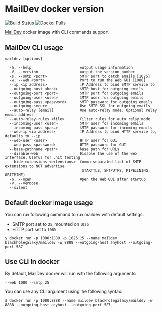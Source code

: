 # MailDev docker version

[![Build Status](https://travis-ci.org/blackholegalaxy/maildev-docker.svg?branch=master)](https://travis-ci.org/blackholegalaxy/maildev-docker)
[![Docker Pulls](https://img.shields.io/docker/pulls/blackholegalaxy/maildev.svg?maxAge=8600)][hub]

[hub]: https://hub.docker.com/r/blackholegalaxy/maildev/

[MailDev](https://github.com/djfarrelly/MailDev) docker image with CLI commands support.

## MailDev CLI usage

```
maildev [options]

  -h, --help                      output usage information
  -V, --version                   output the version number
  -s, --smtp <port>               SMTP port to catch emails [1025]
  -w, --web <port>                Port to run the Web GUI [1080]
  --ip <ip address>               IP Address to bind SMTP service to
  --outgoing-host <host>          SMTP host for outgoing emails
  --outgoing-port <port>          SMTP port for outgoing emails
  --outgoing-user <user>          SMTP user for outgoing emails
  --outgoing-pass <password>      SMTP password for outgoing emails
  --outgoing-secure               Use SMTP SSL for outgoing emails
  --auto-relay [email]            Use auto-relay mode. Optional relay email address
  --auto-relay-rules <file>       Filter rules for auto relay mode
  --incoming-user <user>          SMTP user for incoming emails
  --incoming-pass <pass>          SMTP password for incoming emails
  --web-ip <ip address>           IP Address to bind HTTP service to, defaults to --ip
  --web-user <user>               HTTP user for GUI
  --web-pass <password>           HTTP password for GUI
  --base-pathname <path>          base path for URLs
  --disable-web                   Disable the use of the web interface. Useful for unit testing
  --hide-extensions <extensions>  Comma separated list of SMTP extensions to NOT advertise
                                  (STARTTLS, SMTPUTF8, PIPELINING, 8BITMIME)
  -o, --open                      Open the Web GUI after startup
  -v, --verbose
  --silent
```

## Default docker image usage

You can run following command to run maildev with default settings:
  - SMTP port set to `25`, mounted on `1025`
  - HTTP port set to `1080`

```
$ docker run -p 1080:1080 -p 1025:25 --name maildev blackholegalaxy/maildev -w 8888 --outgoing-host anyhost --outgoing-port 587
```

## Use CLI in docker

By default, MailDev docker will run with the following arguments:
```
--web 1080 --smtp 25
```

You can use any CLI argument using the following syntax:

```
$ docker run -p 1080:8888 --name maildev blackholegalaxy/maildev -w 8888 --outgoing-host anyhost --outgoing-port 587
```


